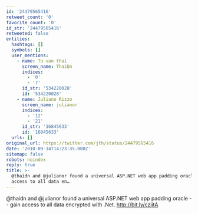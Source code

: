 ```yaml
---
id: '24479565416'
retweet_count: '0'
favorite_count: '0'
id_str: '24479565416'
retweeted: false
entities:
  hashtags: []
  symbols: []
  user_mentions:
    - name: Tu van thai
      screen_name: ThaiDn
      indices:
        - '0'
        - '7'
      id_str: '534220028'
      id: '534220028'
    - name: Juliano Rizzo
      screen_name: julianor
      indices:
        - '12'
        - '21'
      id_str: '16845633'
      id: '16845633'
  urls: []
original_url: https://twitter.com/jth/status/24479565416
date: '2010-09-14T14:23:35.000Z'
sitemap: false
robots: noindex
reply: true
title: >-
  @thaidn and @julianor found a universal ASP.NET web app padding oracle -- gain
  access to all data en…
---
```


@thaidn and @julianor found a universal ASP.NET web app padding oracle -- gain access to all data encrypted with .Net. http://bit.ly/czjitA